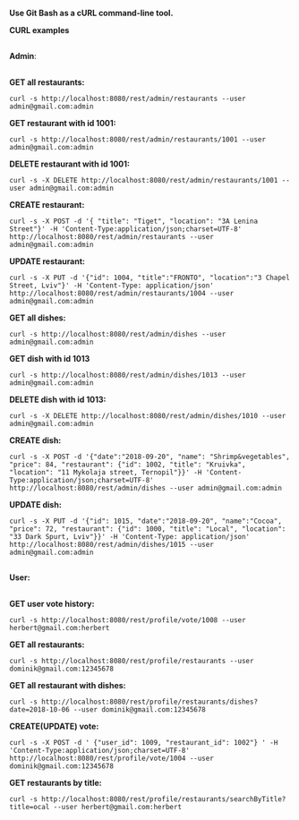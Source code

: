 **Use Git Bash as a cURL command-line tool.**


**CURL examples**


##
**Admin**:
##

**GET all restaurants:**

 `curl -s http://localhost:8080/rest/admin/restaurants --user admin@gmail.com:admin`
 
**GET restaurant with id 1001:**

 `curl -s http://localhost:8080/rest/admin/restaurants/1001 --user admin@gmail.com:admin`
 
 **DELETE restaurant with id 1001:**
 
 `curl -s -X DELETE http://localhost:8080/rest/admin/restaurants/1001 --user admin@gmail.com:admin`
 
**CREATE restaurant:**

 `curl -s -X POST -d '{ "title": "Tiget", "location": "3A Lenina Street"}' -H 'Content-Type:application/json;charset=UTF-8' http://localhost:8080/rest/admin/restaurants --user admin@gmail.com:admin`
 
 **UPDATE restaurant:**
 
`curl -s -X PUT -d '{"id": 1004, "title":"FRONTO", "location":"3 Chapel Street, Lviv"}' -H 'Content-Type: application/json' http://localhost:8080/rest/admin/restaurants/1004 --user admin@gmail.com:admin`

**GET all dishes:**

`curl -s http://localhost:8080/rest/admin/dishes --user admin@gmail.com:admin`

**GET dish with id 1013**

`curl -s http://localhost:8080/rest/admin/dishes/1013 --user admin@gmail.com:admin`

**DELETE dish with id 1013:**

 `curl -s -X DELETE http://localhost:8080/rest/admin/dishes/1010 --user admin@gmail.com:admin`
 
**CREATE dish:** 

`curl -s -X POST -d '{"date":"2018-09-20", "name": "Shrimp&vegetables", "price": 84, "restaurant": {"id": 1002, "title": "Kruivka", "location": "11 Mykolaja street, Ternopil"}}' -H 'Content-Type:application/json;charset=UTF-8' http://localhost:8080/rest/admin/dishes --user admin@gmail.com:admin`

**UPDATE dish:** 

`curl -s -X PUT -d '{"id": 1015, "date":"2018-09-20", "name":"Cocoa", "price": 72, "restaurant": {"id": 1000, "title": "Local", "location": "33 Dark Spurt, Lviv"}}' -H 'Content-Type: application/json' http://localhost:8080/rest/admin/dishes/1015 --user admin@gmail.com:admin`

##
**User:**
##
**GET user vote history:**

`curl -s http://localhost:8080/rest/profile/vote/1008 --user herbert@gmail.com:herbert`

**GET all restaurants:**

`curl -s http://localhost:8080/rest/profile/restaurants --user dominik@gmail.com:12345678`

**GET all restaurant with dishes:**

`curl -s http://localhost:8080/rest/profile/restaurants/dishes?date=2018-10-06 --user dominik@gmail.com:12345678`

**CREATE(UPDATE) vote:**

`curl -s -X POST -d ' {"user_id": 1009, "restaurant_id": 1002"} ' -H 'Content-Type:application/json;charset=UTF-8' http://localhost:8080/rest/profile/vote/1004 --user dominik@gmail.com:12345678`

**GET restaurants by title:**

`curl -s http://localhost:8080/rest/profile/restaurants/searchByTitle?title=ocal --user herbert@gmail.com:herbert`